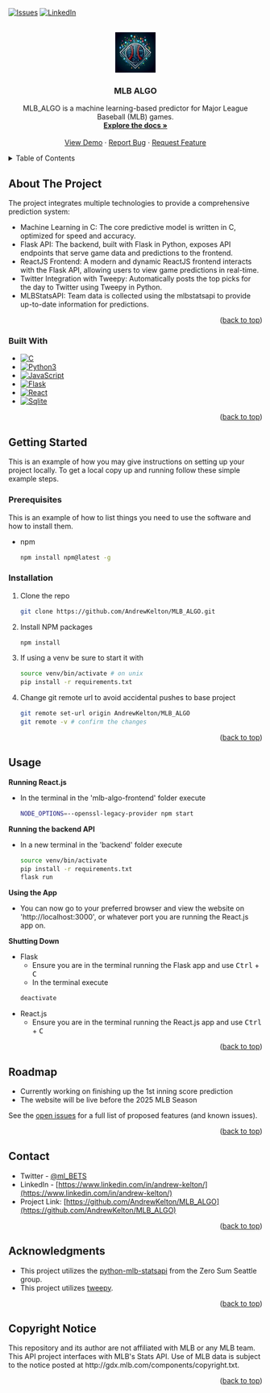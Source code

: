 <!-- Improved compatibility of back to top link: See: https://github.com/othneildrew/Best-README-Template/pull/73 -->
<a id="readme-top"></a>
<!--
*** Thanks for checking out the Best-README-Template. If you have a suggestion
*** that would make this better, please fork the repo and create a pull request
*** or simply open an issue with the tag "enhancement".
*** Don't forget to give the project a star!
*** Thanks again! Now go create something AMAZING! :D
-->



<!-- PROJECT SHIELDS -->
<!--
*** I'm using markdown "reference style" links for readability.
*** Reference links are enclosed in brackets [ ] instead of parentheses ( ).
*** See the bottom of this document for the declaration of the reference variables
*** for contributors-url, forks-url, etc. This is an optional, concise syntax you may use.
*** https://www.markdownguide.org/basic-syntax/#reference-style-links
-->
[![Issues][issues-shield]][issues-url]
[![LinkedIn][linkedin-shield]][linkedin-url]



<!-- PROJECT LOGO -->
<br />
<div align="center">
  <a href="https://github.com/AndrewKelton/MLB_ALGO">
    <img src="img_src/afae2248-4c16-4fce-81b4-78a81b0f0d6c.jpeg" alt="Logo" width="80" height="80">
  </a>

<h3 align="center">MLB ALGO</h3>
  <p align="center">
    MLB_ALGO is a machine learning-based predictor for Major League Baseball (MLB) games. 
    <br />
    <a href="https://github.com/AndrewKelton/MLB_ALGO.git"><strong>Explore the docs »</strong></a>
    <br />
    <br />
    <a href="https://github.com/AndrewKelton/MLB_ALGO">View Demo</a>
    ·
    <a href="https://github.com/AndrewKelton/MLB_ALGO/issues/new?labels=bug&template=bug-report---.md">Report Bug</a>
    ·
    <a href="https://github.com/AndrewKelton/MLB_ALGO/issues/new?labels=enhancement&template=feature-request---.md">Request Feature</a>
  </p>
</div>



<!-- TABLE OF CONTENTS -->
<details>
  <summary>Table of Contents</summary>
  <ol>
    <li>
      <a href="#about-the-project">About The Project</a>
      <ul>
        <li><a href="#built-with">Built With</a></li>
      </ul>
    </li>
    <li>
      <a href="#getting-started">Getting Started</a>
      <ul>
        <li><a href="#prerequisites">Prerequisites</a></li>
        <li><a href="#installation">Installation</a></li>
      </ul>
    </li>
    <li><a href="#usage">Usage</a></li>
    <li><a href="#roadmap">Roadmap</a></li>
    <li><a href="#contact">Contact</a></li>
    <li><a href="#acknowledgments">Acknowledgments</a></li>
    <li><a href="#copyright-notice">Copyright Notice</a></li>
  </ol>
</details>



<!-- ABOUT THE PROJECT -->
## About The Project

<p>The project integrates multiple technologies to provide a comprehensive prediction system:</p>
    <ul align="left">
      <li>Machine Learning in C: The core predictive model is written in C, optimized for speed and accuracy.</li>
      <li>Flask API: The backend, built with Flask in Python, exposes API endpoints that serve game data and predictions to the frontend.</li>
      <li>ReactJS Frontend: A modern and dynamic ReactJS frontend interacts with the Flask API, allowing users to view game predictions in real-time.</li>
      <li>Twitter Integration with Tweepy: Automatically posts the top picks for the day to Twitter using Tweepy in Python.</li>
      <li>MLBStatsAPI: Team data is collected using the mlbstatsapi to provide up-to-date information for predictions.</li>
    </ul>

<p align="right">(<a href="#readme-top">back to top</a>)</p>



### Built With

* [![C][C-shield]][C-url]
* [![Python3][Python3-shield]][Python3-url]
* [![JavaScript][JavaScript-shield]][JavaScript-url]
* [![Flask][Flask-shield]][Flask-url]
* [![React][React.js]][React-url]
* [![Sqlite][SQLite-shield]][SQLite-url]


<p align="right">(<a href="#readme-top">back to top</a>)</p>



<!-- GETTING STARTED -->
## Getting Started

This is an example of how you may give instructions on setting up your project locally.
To get a local copy up and running follow these simple example steps.

### Prerequisites

This is an example of how to list things you need to use the software and how to install them.
* npm
  ```sh
  npm install npm@latest -g
  ```

### Installation

1. Clone the repo
   ```sh
   git clone https://github.com/AndrewKelton/MLB_ALGO.git
   ```
2. Install NPM packages
   ```sh
   npm install
   ```
3. If using a venv be sure to start it with
   ```sh
   source venv/bin/activate # on unix
   pip install -r requirements.txt
   ```
4. Change git remote url to avoid accidental pushes to base project
   ```sh
   git remote set-url origin AndrewKelton/MLB_ALGO
   git remote -v # confirm the changes
   ```

<p align="right">(<a href="#readme-top">back to top</a>)</p>



<!-- USAGE EXAMPLES -->
## Usage

**Running React.js**
- In the terminal in the 'mlb-algo-frontend' folder execute 
  ```sh 
  NODE_OPTIONS=--openssl-legacy-provider npm start
  ```

**Running the backend API**
- In a new terminal in the 'backend' folder execute 
  ```sh
  source venv/bin/activate
  pip install -r requirements.txt
  flask run
  ```

**Using the App**
- You can now go to your preferred browser and view the website on 'http://localhost:3000', or whatever port you are running the React.js app on.

**Shutting Down**
- Flask
  - Ensure you are in the terminal running the Flask app and use <kbd>Ctrl</kbd> + <kbd>C</kbd>
  -  In the terminal execute
    ```sh
    deactivate
    ```
- React.js
  - Ensure you are in the terminal running the React.js app and use <kbd>Ctrl</kbd> + <kbd>C</kbd>


<p align="right">(<a href="#readme-top">back to top</a>)</p>



<!-- ROADMAP -->
## Roadmap

* Currently working on finishing up the 1st inning score prediction
* The website will be live before the 2025 MLB Season

See the [open issues](https://github.com/AndrewKelton/MLB_ALGO/issues) for a full list of proposed features (and known issues).

<p align="right">(<a href="#readme-top">back to top</a>)</p>



<!-- CONTACT -->
## Contact

* Twitter - [@ml_BETS](https://x.com/ml_BETS_)
* LinkedIn - [https://www.linkedin.com/in/andrew-kelton/](https://www.linkedin.com/in/andrew-kelton/)
* Project Link: [https://github.com/AndrewKelton/MLB_ALGO](https://github.com/AndrewKelton/MLB_ALGO)

<p align="right">(<a href="#readme-top">back to top</a>)</p>



<!-- ACKNOWLEDGMENTS -->
## Acknowledgments

* This project utilizes the [python-mlb-statsapi](https://github.com/zero-sum-seattle/python-mlb-statsapi) from the Zero Sum Seattle group.
* This project utilizes [tweepy](https://www.tweepy.org/).
  
<p align="right">(<a href="#readme-top">back to top</a>)</p>



<!-- COPYRIGHT NOTICE -->
## Copyright Notice

<p>This repository and its author are not affiliated with MLB or any MLB team. This API project interfaces with MLB's Stats API. Use of MLB data is subject to the notice posted at http://gdx.mlb.com/components/copyright.txt.</p>

<p align="right">(<a href="#readme-top">back to top</a>)</p>




<!-- MARKDOWN LINKS & IMAGES -->
<!-- https://www.markdownguide.org/basic-syntax/#reference-style-links -->
[contributors-shield]: https://img.shields.io/github/contributors/AndrewKelton/MLB_ALGO.svg?style=for-the-badge
[contributors-url]: https://github.com/AndrewKelton/MLB_ALGO/graphs/contributors
[forks-shield]: https://img.shields.io/github/forks/AndrewKelton/MLB_ALGO.svg?style=for-the-badge
[forks-url]: https://github.com/AndrewKelton/MLB_ALGO/network/members
[stars-shield]: https://img.shields.io/github/stars/AndrewKelton/MLB_ALGO.svg?style=for-the-badge
[stars-url]: https://github.com/AndrewKelton/MLB_ALGO/stargazers
[issues-shield]: https://img.shields.io/github/issues/AndrewKelton/MLB_ALGO.svg?style=for-the-badge
[issues-url]:https://github.com/AndrewKelton/MLB_ALGO/issues
[license-shield]: https://img.shields.io/github/license/AndrewKelton/MLB_ALGO.svg?style=for-the-badge
[license-url]: https://github.com/AndrewKelton/MLB_ALGO/blob/master/LICENSE.txt
[linkedin-shield]: https://img.shields.io/badge/-LinkedIn-black.svg?style=for-the-badge&logo=linkedin&colorB=555
[linkedin-url]: https://www.linkedin.com/in/andrew-kelton/
[product-screenshot]: img_src/afae2248-4c16-4fce-81b4-78a81b0f0d6c.jpeg 

[Python3-shield]: https://img.shields.io/badge/Python-3776AB?logo=python&logoColor=fff
[Python3-url]: https://www.python.org/
[React.js]: https://img.shields.io/badge/React-20232A?style=for-the-badge&logo=react&logoColor=61DAFB
[React-url]: https://reactjs.org/
[SQLite-shield]: https://img.shields.io/badge/SQLite-%2307405e.svg?logo=sqlite&logoColor=white
[SQLite-url]: https://www.sqlite.org/index.html
[C-shield]: https://img.shields.io/badge/C-00599C?logo=c&logoColor=white
[C-url]: https://www.open-std.org/jtc1/sc22/wg14/www/docs/n1570.pdf
[Flask-shield]: https://img.shields.io/badge/Flask-000?logo=flask&logoColor=fff
[Flask-url]: https://flask.palletsprojects.com/en/3.0.x/
[JavaScript-shield]: https://img.shields.io/badge/JavaScript-F7DF1E?logo=javascript&logoColor=000
[JavaScript-url]: https://developer.mozilla.org/en-US/docs/Web/JavaScript

[mlb-api-url]: https://github.com/zero-sum-seattle/python-mlb-statsapi






